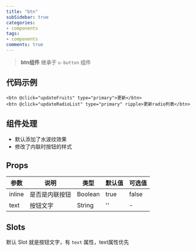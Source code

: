 ```yaml
---
title: "btn"
subSidebar: true
categories:
- components
tags:
- components
comments: true
---
```


>**btn组件** 继承于 `u-button` 组件

## 代码示例

```vue
<btn @click="updateFruits" type="primary">更新</btn>
<btn @click="updateRadioList" type="primary" ripple>更新radio列表</btn>
```



## 组件处理

- 默认添加了水波纹效果
- 修改了内联时按钮的样式

## Props

| 参数   | 说明           | 类型    | 默认值 | 可选值 |
| ------ | -------------- | ------- | ------ | ------ |
| inline | 是否是内联按钮 | Boolean | true   | false  |
| text   | 按钮文字       | String  | ''     | -      |

## Slots

默认 Slot 就是按钮文字，有 `text` 属性，text属性优先